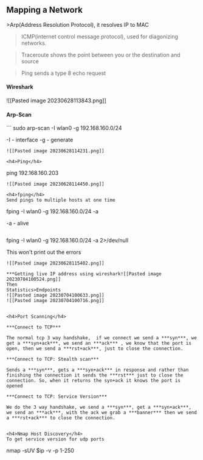 
<h2>Mapping a Network</h2>
>Arp(Address Resolution Protocol), it resolves IP to MAC

>ICMP(internet control message protocol), used for diagonizing networks.

>Traceroute shows the point between you or the destination and source

>Ping sends a type 8 echo request

<h4>Wireshark</h4>

![[Pasted image 20230628113843.png]]

<h4>Arp-Scan</h4>
```
sudo arp-scan -I wlan0 -g 192.168.160.0/24

-I - interface
-g - generate
```
![[Pasted image 20230628114231.png]]

<h4>Ping</h4>
```
ping 192.168.160.203
```
![[Pasted image 20230628114450.png]]

<h4>fping</h4>
Send pings to multiple hosts at one time
```
fping -I wlan0 -g 192.168.160.0/24 -a

-a - alive
```

```
fping -I wlan0 -g 192.168.160.0/24 -a 2>/dev/null

This won't print out the errors
```
![[Pasted image 20230628115402.png]]

***Getting live IP address using wireshark![[Pasted image 20230704100524.png]]
Then
Statistics>Endpoints
![[Pasted image 20230704100633.png]]
![[Pasted image 20230704100716.png]]


<h4>Port Scanning</h4>

***Connect to TCP***

The normal tcp 3 way handshake,  if we connect we send a ***syn***, we get a ***syn+ack***, we send an ***ack*** , we know that the port is open, then we send a ***rst+ack***, just to close the connection.

***Connect to TCP: Stealth scan***

Sends a ***syn***, gets a ***syn+ack*** in response and rather than finishing the connection it sends the ***rst*** just to close the connection. So, when it returns the syn+ack it knows the port is opened

***Connect to TCP: Service Version***

We do the 3 way handshake, we send a ***syn***, get a ***syn+ack***, we send an ***ack***, with the ack we grab a ***banner*** then we send a ***rst+ack*** to close the connection. 


<h4>Nmap Host Discovery</h4>
To get service version for udp ports 
```
nmap -sUV $ip -v -p 1-250
```
